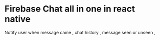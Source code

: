 # Firebase Chat all in one in react native
 Notify user when message came , chat history , message seen or unseen  , 
